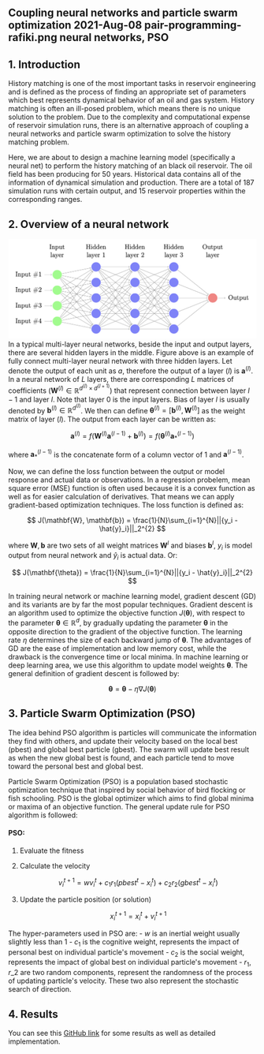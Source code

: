 Coupling neural networks and particle swarm optimization
2021-Aug-08
pair-programming-rafiki.png
neural networks, PSO
-----

## 1. Introduction

History matching is one of the most important tasks in reservoir engineering and is defined as the process of finding an appropriate set of parameters which best represents dynamical behavior of an oil and gas system. History matching is often an ill-posed problem, which means there is no unique solution to the problem. Due to the complexity and computational expense of reservoir simulation runs, there is an alternative approach of coupling a neural networks and particle swarm optimization to solve the history matching problem.

Here, we are about to design a machine learning model (specifically a neural net) to perform the history matching of an black oil reservoir. The oil field has been producing for 50 years.  Historical data contains all of the information of dynamical simulation and production. There are a total of 187 simulation runs with certain output, and 15 reservoir properties within the corresponding ranges.

## 2. Overview of a neural network
<!-- ![Neural network](https://raw.githubusercontent.com/locluong09/petroleum-production-prediction/refs/heads/master/Output%20from%20LSTM_Kaggle/F1/Pic/F1_gas.png "Neural net") -->
![Neural network](../figures/nn-pso/nn.png "Neural net")
In a typical multi-layer neural networks, beside the input and output layers, there are several hidden layers in the middle. Figure above is an example of fully connect multi-layer neural network with three hidden layers. Let denote the output of each unit as $a$, therefore the output of a layer $(l)$ is $\mathbf{a}^{(l)}$. In a neural network of $L$ layers, there are corresponding $L$ matrices of coefficients ($\mathbf{W}^{(l)} \in \mathbb{R}^{d^{(l)}\times d^{(l+1)}}$) that represent connection between layer $l-1$ and layer $l$. Note that layer $0$ is the input layers. Bias of layer $l$ is usually denoted by $\mathbf{b}^{(l)} \in \mathbb{R}^{d^{(l)}}$. We then can define $\mathbf{\theta}^{(l)} = [\mathbf{b}^{(l)}, \mathbf{W}^{(l)}]$ as the weight matrix of layer $(l)$. The output from each layer can be written as:

$$
\mathbf{a}^{(l)} = f(\mathbf{W}^{(l)}\mathbf{a}^{(l-1)} + \mathbf{b}^{(l)}) = f(\mathbf{\theta}^{(l)}\mathbf{a}_{\ast}^{(l-1)})
$$

where $\mathbf{a}_{\ast}^{(l-1)}$ is the concatenate form of a column vector of $1$ and $\mathbf{a}^{(l-1)}$.

Now, we can define the loss function between the output or model response and actual data or observations. In a regression probelem, mean square error (MSE) function is often used because it is a convex function as well as for easier calculation of derivatives. That means we can apply gradient-based optimization techniques. The loss function is defined as:

$$
J(\mathbf{W}, \mathbf{b}) = \frac{1}{N}\sum_{i=1}^{N}||{y_i - \hat{y}_i}||_2^{2}
$$

where $\mathbf{W}, \mathbf{b}$ are two sets of all weight matrices $\mathbf{W}^{l}$ and biases $\mathbf{b}^{l}$, $y_i$ is model output from neural network and $\hat{y}_i$ is actual data. Or:

$$
J(\mathbf{\theta}) = \frac{1}{N}\sum_{i=1}^{N}||{y_i - \hat{y}_i}||_2^{2}
$$

In training neural network or machine learning model, gradient descent (GD) and its variants are by far the most popular techniques. Gradient descent is an algorithm used to optimize the objective function $J(\mathbf{\theta})$, with respect to the parameter $\mathbf{\theta} \in \mathbb{R}^d$, by gradually updating the parameter $\mathbf{\theta}$ in the opposite direction to the gradient of the objective function. The learning rate $\eta$ determines the size of each backward jump of $\mathbf{\theta}$. The advantages of GD are the ease of implementation and low memory cost, while the drawback is the convergence time or local minima. In machine learning or deep learning area, we use this algorithm to update model weights $\mathbf{\theta}$. The general definition of gradient descent is followed by:

$$
\mathbf{\theta} = \mathbf{\theta} - \eta\nabla J(\mathbf{\theta})
$$

## 3. Particle Swarm Optimization (PSO)

The idea behind PSO algorithm is particles will communicate the information they find with others, and update their velocity based on the local best (pbest) and global best particle (gbest). The swarm will update best result as when the new global best is found, and each particle tend to move toward the personal best and global best.

Particle Swarm Optimization (PSO) is a population based stochastic optimization technique that inspired by social behavior of bird flocking or fish schooling. PSO is the global optimizer which aims to find global minima or maxima of an objective function. The general update rule for PSO algorithm is followed:

#### PSO:
1. Evaluate the fitness
2. Calculate the velocity

    $$
        v_i^{t+1} = wv_i^{t} + c_1r_1(pbest^{t} - x_i^{t}) +c_2r_2(gbest^{t} - x_i^{t})
    $$

3. Update the particle position (or solution)

    $$
       x_i^{t+1} = x_i^{t} + v_i^{t+1}
    $$

The hyper-parameters used in PSO are:
    - $w$ is an inertial weight usually slightly less than 1
    - $c_1$ is the cognitive weight, represents the impact of personal best on individual particle's movement
    - $c_2$ is the social weight, represents the impact of global best on individual particle's movement
    - $r_1$, $r\_{2}$ are two random components, represent the randomness of the process of updating particle's velocity. These two also represent the stochastic search of direction.

## 4. Results


You can see this [GitHub link](https://github.com/locluong09/PSO-NN) for some results as well as detailed implementation.